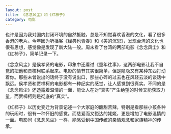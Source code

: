 ```yaml
---
layout: post
title: 《念念风尘》和《红柿子》
category: 电影
---
```


也许是因为我对国内封闭环境的自然抵触，总是不知觉喜欢香港的文化，看了很多香港的老片。今年因为听播客《经典也青春》和《美的沉思》，发现台湾的文化也很有思想，感觉像是发现了新大陆一般。周末看了台湾的两部电影《念念风尘》和《红柿子》，简单记录一下。

《念念风尘》是侯孝贤的电影，印象中还看过《童年往事》，这两部电影让我不自觉的把他和贾樟柯联系起来。电影的情节其实很简单，但是隐隐又有某种东西打动着你。那些未曾说出的话终于没有说出口，那些心碎的过去也在风轻云淡的谈话中飘远。侯孝贤和贾樟柯的电影都有一种纪实的感觉，让人感觉到很真实。不同的是《念念风尘》还透露着温情的一面，能让人在对“真实”产生绝望的时候又能获取力量，而贾樟柯则是彻底的“真实”。

《红柿子》以历史变迁为背景记述一个大家庭的酸甜苦辣，特别是看那些小孩各种的玩闹时，很有一种怀旧的感觉。而慈爱而又豁达的姥姥，更是增加了电影温情的一面。电影同《念念风尘》一样，能感受到中国传统的亲情观念和家族精神的传承。




